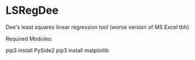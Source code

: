 # LSRegDee
Dee's least squares linear regression tool (worse version of MS Excel tbh)


Required Modules: 

pip3 install PySide2
pip3 install matplotlib
